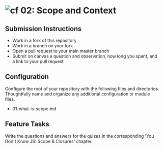 ![cf](https://i.imgur.com/7v5ASc8.png) 02: Scope and Context
======

## Submission Instructions
* Work in a fork of this repository
* Work in a branch on your fork
* Open a pull request to your main master branch
* Submit on canvas a question and observation, how long you spent, and a link to your pull request

## Configuration
Configure the root of your repository with the following files and directories. Thoughtfully name and organize any additional configuration or module files.

* 01-what-is-scope.md

## Feature Tasks
Write the questions and answers for the quizes in the corresponding 'You Don't Know JS: Scope & Closures' chapter.

